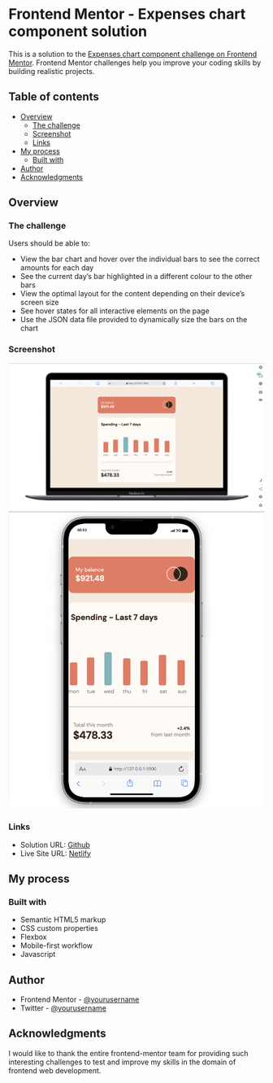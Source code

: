# Frontend Mentor - Expenses chart component solution

This is a solution to the [Expenses chart component challenge on Frontend Mentor](https://www.frontendmentor.io/challenges/expenses-chart-component-e7yJBUdjwt). Frontend Mentor challenges help you improve your coding skills by building realistic projects. 

## Table of contents

- [Overview](#overview)
  - [The challenge](#the-challenge)
  - [Screenshot](#screenshot)
  - [Links](#links)
- [My process](#my-process)
  - [Built with](#built-with)
- [Author](#author)
- [Acknowledgments](#acknowledgments)

## Overview

### The challenge

Users should be able to:

- View the bar chart and hover over the individual bars to see the correct amounts for each day
- See the current day’s bar highlighted in a different colour to the other bars
- View the optimal layout for the content depending on their device’s screen size
- See hover states for all interactive elements on the page
- Use the JSON data file provided to dynamically size the bars on the chart

### Screenshot

![Desktop](/Screenshot/Desktop.png)
![Mobile](/Screenshot/Mobile.png)

### Links

- Solution URL: [Github](https://github.com/Aayush895/Expense-Chart-Component)
- Live Site URL: [Netlify](https://your-live-site-url.com)

## My process

### Built with

- Semantic HTML5 markup
- CSS custom properties
- Flexbox
- Mobile-first workflow
- Javascript

## Author

- Frontend Mentor - [@yourusername](https://www.frontendmentor.io/profile/Aayush895)
- Twitter - [@yourusername](https://www.twitter.com/JhaAayush895)

## Acknowledgments

I would like to thank the entire frontend-mentor team for providing such interesting challenges to test and improve my skills in the domain of frontend web development.
